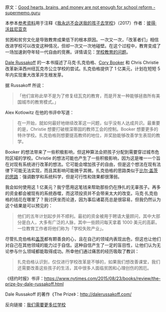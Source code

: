 原文：[Good hearts, brains, and money are not enough for school reform - supermemo.guru](https://supermemo.guru/wiki/Good_hearts,_brains,_and_money_are_not_enough_for_school_reform)

本参本[参考资料](https://supermemo.guru/wiki/References)用于注释《[我永远不会送我的孩子去学校](https://supermemo.guru/wiki/Problem_of_Schooling)》（2017）作者：[彼得·沃兹尼亚克](https://supermemo.guru/wiki/Piotr_Wozniak)

贫困和贫穷文化是导致教育成果低下的根本原因。一次又一次，「改革者们」相信改进学校可以改变这种情况，但却一次又一次地碰壁。在这个过程中，教育变成了一场加速剥夺年轻一代自由的竞赛。详情请见：[学校教育的问题](https://supermemo.guru/wiki/Problem_of_schooling)。

[Dale Russakoff](http://dalerussakoff.com/) 的一本书描述了马克·扎克伯格、[Cory Booker](https://en.wikipedia.org/wiki/Cory_Booker) 和 Chris Christie 改革新泽西州纽瓦克市公立学校的尝试。扎克伯格提供了 1 亿美元，计划在短短 5 年内实现重大改革并生根发芽。

据 Russakoff 所说：

> 「他们宣称此举不是为了修复纽瓦克的教育，而是开发一种能够拯救所有美国城市的教育模式。」

Alex Kotlowitz 在他的书评中写道：

> 在一开始，就如何最好地继续改革这一问题，似乎没有人达成共识。最重要的是，Christie 想要打破根深蒂固的教师工会的控制。Booker 想要更多的特许学校。扎克伯格则想要提高教师的地位，并奖励能够改善学生表现的教学。

Booker 的想法带来了一些积极影响，但这种算法会把孩子分配到需要穿过城市危险区域的学校。Christie 的想法可能也产生了一些积极影响，因为这是唯一一个旨在对现有系统进行改革的想法。它可能会增加孩子的自由，但是这个想法在现有法律下可能无法实现，而且其影响可能微乎其微。扎克伯格的思路类似于[比尔·盖茨的思路](https://supermemo.guru/wiki/Bill_Gates_is_wrong_about_education)：强调数学和系统科学，但是可行性和效果都很薄弱。

我会如何使用这 1 亿美元？我宁愿用这笔钱来帮助那些仍在挣扎的无辜孩子。再多的资金都会被现有的系统吞噬，而这项投资并不会带来太大的改变。马克·扎克伯格的钱花在哪里了？我讨厌坐而论道，因为事后诸葛亮总是很容易，但我仍然认为这个结果是可以预见的：

> 他们的五年计划起步并不顺利。最初的资金被用于聘请大量顾问，其中大部分是白人，大多有广泛的人脉，其中一些顾问每天拿着 1000 美元的高薪。一位教育工作者将他们称为「学校失败产业」。 

尽管扎克伯格和[盖茨](https://supermemo.guru/wiki/Bill_Gates_is_wrong_about_education)都有颗善良的心，且在自己的领域内表现出色，但这也让他们对自己在其他领域的能力过于自信。这种自信产生了一定的盲目性，让他们认为无论参与什么领域都能取得成功。所幸他们通过痛苦的经历吸取了教训：

> 扎克伯格认识到，仅仅进行学校改革是不够的，如果我们想改善课堂，我们还需要改善这些孩子的生活，其中很多人面临贫困和心理创伤的困厄。

《纽约时报》书评：https://www.nytimes.com/2015/08/23/books/review/the-prize-by-dale-russakoff.html

Dale Russakoff 的著作《The Prize》：http://dalerussakoff.com/

反向链接：[我们需要更多烂学校](https://supermemo.guru/wiki/We_need_more_bad_schools)